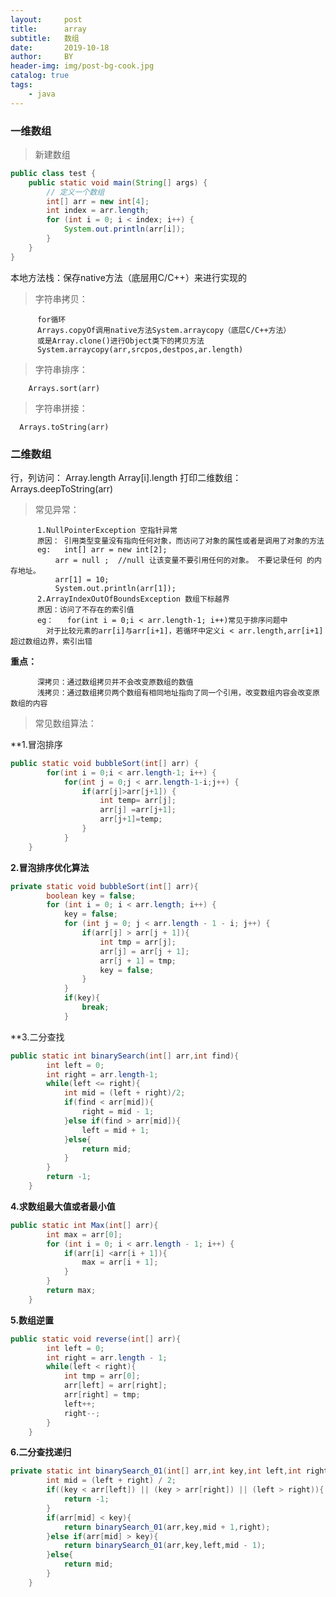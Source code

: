 ```yaml
---
layout:     post
title:      array
subtitle:   数组
date:       2019-10-18
author:     BY
header-img: img/post-bg-cook.jpg
catalog: true
tags:
    - java
---
```


### 一维数组

> 新建数组
```java
public class test {
	public static void main(String[] args) {
		// 定义一个数组
		int[] arr = new int[4];
        int index = arr.length;
		for (int i = 0; i < index; i++) {
            System.out.println(arr[i]);
        }
    }
}
```

本地方法栈：保存native方法（底层用C/C++）来进行实现的

> 字符串拷贝：
        
          for循环
          Arrays.copyOf调用native方法System.arraycopy（底层C/C++方法）
          或是Array.clone()进行Object类下的拷贝方法
          System.arraycopy(arr,srcpos,destpos,ar.length)

> 字符串排序：          
        
        Arrays.sort(arr)

> 字符串拼接：

      Arrays.toString(arr)
      
### 二维数组

行，列访问：
Array.length  Array[i].length
打印二维数组：
Arrays.deepToString(arr)

> 常见异常：

          1.NullPointerException 空指针异常
          原因： 引用类型变量没有指向任何对象，而访问了对象的属性或者是调用了对象的方法
          eg: 	int[] arr = new int[2];
              arr = null ;  //null 让该变量不要引用任何的对象。 不要记录任何 的内存地址。
              arr[1] = 10;
              System.out.println(arr[1]);
          2.ArrayIndexOutOfBoundsException 数组下标越界
          原因：访问了不存在的索引值
          eg：	for(int i = 0;i < arr.length-1; i++)常见于排序问题中
            对于比较元素的arr[i]与arr[i+1]，若循环中定义i < arr.length,arr[i+1]超过数组边界，索引出错
            
**重点：**

          深拷贝：通过数组拷贝并不会改变原数组的数值		
          浅拷贝：通过数组拷贝两个数组有相同地址指向了同一个引用，改变数组内容会改变原数组的内容 
          
> 常见数组算法：

**1.冒泡排序
```java
public static void bubbleSort(int[] arr) {
		for(int i = 0;i < arr.length-1; i++) {
			for(int j = 0;j < arr.length-1-i;j++) {
				if(arr[j]>arr[j+1]) {
					int temp= arr[j];
					arr[j] =arr[j+1];
					arr[j+1]=temp;
				}
			}
    }
```

**2.冒泡排序优化算法**
```java
private static void bubbleSort(int[] arr){
        boolean key = false;
        for (int i = 0; i < arr.length; i++) {
            key = false;
            for (int j = 0; j < arr.length - 1 - i; j++) {
                if(arr[j] > arr[j + 1]){
                    int tmp = arr[j];
                    arr[j] = arr[j + 1];
                    arr[j + 1] = tmp;
                    key = false;
                }
            }
            if(key){
                break;
            }
```

**3.二分查找
```java
public static int binarySearch(int[] arr,int find){
        int left = 0;
        int right = arr.length-1;
        while(left <= right){
            int mid = (left + right)/2;
            if(find < arr[mid]){
                right = mid - 1;
            }else if(find > arr[mid]){
                left = mid + 1;
            }else{
                return mid;
            }
        }
        return -1;
    }
```

**4.求数组最大值或者最小值**
```java
public static int Max(int[] arr){
        int max = arr[0];
        for (int i = 0; i < arr.length - 1; i++) {
            if(arr[i] <arr[i + 1]){
                max = arr[i + 1];
            }
        }
        return max;
    }
```

**5.数组逆置**
```java
public static void reverse(int[] arr){
        int left = 0;
        int right = arr.length - 1;
        while(left < right){
            int tmp = arr[0];
            arr[left] = arr[right];
            arr[right] = tmp;
            left++;
            right--;
        }
    }
```

**6.二分查找递归**
```java
private static int binarySearch_01(int[] arr,int key,int left,int right){
        int mid = (left + right) / 2;
        if((key < arr[left]) || (key > arr[right]) || (left > right)){
            return -1;
        }
        if(arr[mid] < key){
            return binarySearch_01(arr,key,mid + 1,right);
        }else if(arr[mid] > key){
            return binarySearch_01(arr,key,left,mid - 1);
        }else{
            return mid;
        }
    }
```
